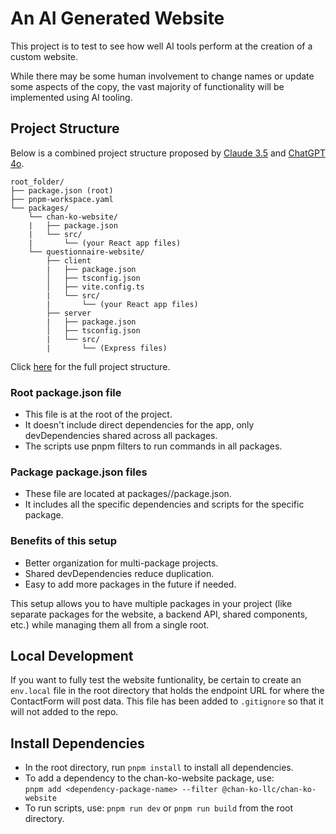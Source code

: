 # An AI Generated Website

This project is to test to see how well AI tools perform at the creation of a custom website.

While there may be some human involvement to change names or update some aspects of the copy,
the vast majority of functionality will be implemented using AI tooling.

## Project Structure

Below is a combined project structure proposed by [Claude 3.5](https://claude.ai/) and [ChatGPT 4o](https://chatgpt.com/).

```
root_folder/
├── package.json (root)
├── pnpm-workspace.yaml
└── packages/
    └── chan-ko-website/
    |   ├── package.json
    |   └── src/
    |       └── (your React app files)
    └── questionnaire-website/
        ├── client
        |   ├── package.json
        │   ├── tsconfig.json
        │   ├── vite.config.ts
        |   └── src/
        |       └── (your React app files)
        ├── server
        |   ├── package.json
        │   ├── tsconfig.json
        |   └── src/
        |       └── (Express files)
```

Click [here](ProjectStructure.md) for the full project structure.

### Root package.json file

- This file is at the root of the project.
- It doesn't include direct dependencies for the app, only devDependencies shared across all packages.
- The scripts use pnpm filters to run commands in all packages.

### Package package.json files

- These file are located at packages/<package-name>/package.json.
- It includes all the specific dependencies and scripts for the specific package.

### Benefits of this setup

- Better organization for multi-package projects.
- Shared devDependencies reduce duplication.
- Easy to add more packages in the future if needed.

This setup allows you to have multiple packages in your project (like separate packages for the website, a backend API, shared components, etc.) while managing them all from a single root.

## Local Development

If you want to fully test the website funtionality, be certain to create an `env.local` file in the
root directory that holds the endpoint URL for where the ContactForm will post data. This file has
been added to `.gitignore` so that it will not added to the repo.

## Install Dependencies

- In the root directory, run `pnpm install` to install all dependencies.
- To add a dependency to the chan-ko-website package, use:  
  `pnpm add <dependency-package-name> --filter @chan-ko-llc/chan-ko-website`
- To run scripts, use: `pnpm run dev` or `pnpm run build` from the root directory.
